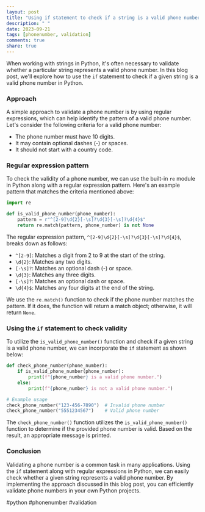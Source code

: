 ```yaml
---
layout: post
title: "Using if statement to check if a string is a valid phone number in Python"
description: " "
date: 2023-09-21
tags: [phonenumber, validation]
comments: true
share: true
---
```


When working with strings in Python, it's often necessary to validate whether a particular string represents a valid phone number. In this blog post, we'll explore how to use the `if` statement to check if a given string is a valid phone number in Python.

### Approach

A simple approach to validate a phone number is by using regular expressions, which can help identify the pattern of a valid phone number. Let's consider the following criteria for a valid phone number:

- The phone number must have 10 digits.
- It may contain optional dashes (-) or spaces.
- It should not start with a country code.

### Regular expression pattern

To check the validity of a phone number, we can use the built-in `re` module in Python along with a regular expression pattern. Here's an example pattern that matches the criteria mentioned above:

```python
import re

def is_valid_phone_number(phone_number):
    pattern = r"^[2-9]\d{2}[-\s]?\d{3}[-\s]?\d{4}$"
    return re.match(pattern, phone_number) is not None
```

The regular expression pattern, `^[2-9]\d{2}[-\s]?\d{3}[-\s]?\d{4}$`, breaks down as follows:
- `^[2-9]`: Matches a digit from 2 to 9 at the start of the string.
- `\d{2}`: Matches any two digits.
- `[-\s]?`: Matches an optional dash (-) or space.
- `\d{3}`: Matches any three digits.
- `[-\s]?`: Matches an optional dash or space.
- `\d{4}$`: Matches any four digits at the end of the string.

We use the `re.match()` function to check if the phone number matches the pattern. If it does, the function will return a match object; otherwise, it will return `None`.

### Using the `if` statement to check validity

To utilize the `is_valid_phone_number()` function and check if a given string is a valid phone number, we can incorporate the `if` statement as shown below:

```python
def check_phone_number(phone_number):
    if is_valid_phone_number(phone_number):
        print(f"{phone_number} is a valid phone number.")
    else:
        print(f"{phone_number} is not a valid phone number.")

# Example usage
check_phone_number("123-456-7890")  # Invalid phone number
check_phone_number("5551234567")    # Valid phone number
```

The `check_phone_number()` function utilizes the `is_valid_phone_number()` function to determine if the provided phone number is valid. Based on the result, an appropriate message is printed.

### Conclusion

Validating a phone number is a common task in many applications. Using the `if` statement along with regular expressions in Python, we can easily check whether a given string represents a valid phone number. By implementing the approach discussed in this blog post, you can efficiently validate phone numbers in your own Python projects.

#python #phonenumber #validation